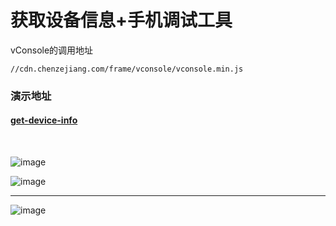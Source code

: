 # 获取设备信息+手机调试工具

vConsole的调用地址
```
//cdn.chenzejiang.com/frame/vconsole/vconsole.min.js
```

### 演示地址
#### [get-device-info](http://demo.chenzejiang.com/get-device-info)
<br/>




![image](http://img.chenzejiang.com/github/get-device-info/qrcode.png)


![image](http://img.chenzejiang.com/github/get-device-info/1.png)
___


![image](http://img.chenzejiang.com/github/get-device-info/2.png)


